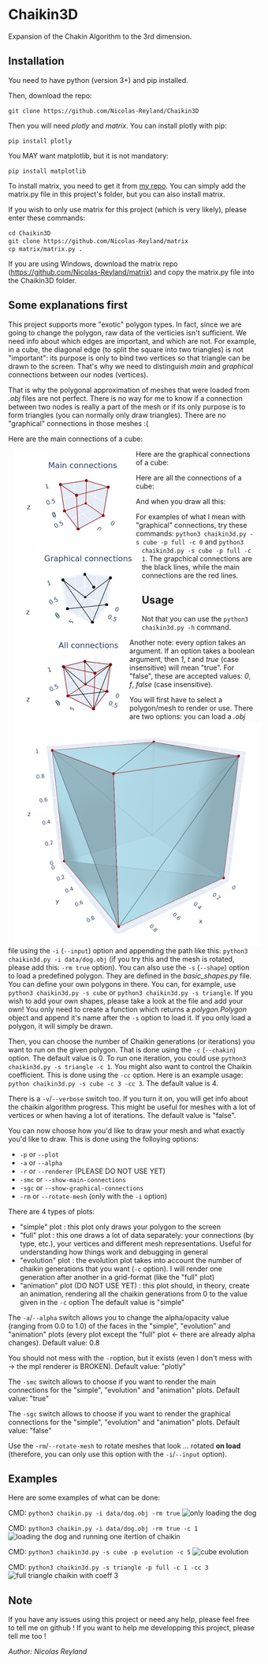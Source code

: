 # Chaikin3D
Expansion of the Chakin Algorithm to the 3rd dimension.

## Installation

You need to have python (version 3+) and pip installed.

Then, download the repo:
```
git clone https://github.com/Nicolas-Reyland/Chaikin3D
```

Then you will need *plotly* and *matrix*. You can install plotly with pip:
```
pip install plotly
```
You MAY want matplotlib, but it is not mandatory:
```
pip install matplotlib
```
To install matrix, you need to get it from [my repo](https://github.com/Nicolas-Reyland/matrix). You can simply add the matrix.py file in this project's folder, but you can also install matrix.

If you wish to only use matrix for this project (which is very likely), please enter these commands:
```
cd Chaikin3D
git clone https://github.com/Nicolas-Reyland/matrix
cp matrix/matrix.py .
```

If you are using Windows, download the matrix repo (https://github.com/Nicolas-Reyland/matrix) and copy the matrix.py file into the Chaikin3D folder.


## Some explanations first

This project supports more "exotic" polygon types. In fact, since we are going to change the polygon, raw data of the verticies isn't sufficient. We need info about which edges are important, and which are not. For example, in a cube, the diagonal edge (to split the square into two triangles) is not "important": its purpose is only to bind two vertices so that triangle can be drawn to the screen. That's why we need to distinguish *main* and *graphical* connections between our nodes (vertices).

That is why the polygonal approximation of meshes that were loaded from *.obj* files are not perfect. There is no way for me to know if a connection between two nodes is really a part of the mesh or if its only purpose is to form triangles (you can normally only draw triangles). There are no "graphical" connections in those meshes :(

Here are the main connections of a cube:

<img src="pics/cube-main-connections.png"
     alt="Cube main connections"
     style="float: left; margin-left: 10px;" />

Here are the graphical connections of a cube:

<img src="pics/cube-graphical-connections.png"
     alt="Cube graphical connections"
     style="float: left; margin-left: 10px;" />

Here are all the connections of a cube:

<img src="pics/cube-all-connections.png"
     alt="Cube all connections"
     style="float: left; margin-left: 10px;" />

And when you draw all this:

<img src="pics/simple-cube.png"
     alt="Simple cube rendering"
     style="float: left; margin-left: 10px;" />


For examples of what I mean with "graphical" connections, try these commands: ```python3 chaikin3d.py -s cube -p full -c 0``` and ```python3 chaikin3d.py -s cube -p full -c 1```. The grapchical connections are the black lines, while the main connections are the red lines.


## Usage
Not that you can use the ```python3 chaikin3d.py -h``` command.

Another note: every option takes an argument. If an option takes a boolean argument, then *1*, *t* and *true* (case insensitive) will mean "true". For "false", these are accepted values: *0*, *f*, *false* (case insensitive).

You will first have to select a polygon/mesh to render or use. There are two options: you can load a *.obj* file using the ```-i``` (```--input```) option and appending the path like this:
```python3 chaikin3d.py -i data/dog.obj``` (if you try this and the mesh is rotated, please add this: ```-rm true``` option).
You can also use the ```-s``` (```--shape```) option to load a predefined polygon. They are defined in the *basic_shapes.py* file. You can define your own polygons in there. You can, for example, use ```python3 chaikin3d.py -s cube``` or ```python3 chaikin3d.py -s triangle```. If you wish to add your own shapes, please take a look at the file and add your own! You only need to create a function which returns a *polygon.Polygon* object and append it's name after the ```-s``` option to load it.
If you only load a polygon, it will simply be drawn.


Then, you can choose the number of Chaikin generations (or iterations) you want to run on the given polygon. That is done using the ```-c``` (```--chakin```) option. The default value is 0. To run one iteration, you could use ```python3 chaikin3d.py -s triangle -c 1```.
You might also want to control the Chaikin coefficient. This is done using the ```-cc``` option.
Here is an example usage: ```python chaikin3d.py -s cube -c 3 -cc 3```. The default value is 4.

There is a ```-v```/```--verbose``` switch too. If you turn it on, you will get info about the chaikin algorithm progress. This might be useful for meshes with a lot of vertices or when having a lot of iterations. The default value is "false".

You can now choose how you'd like to draw your mesh and what exactly you'd like to draw. This is done using the folloying options:
 * ```-p``` or ```--plot```
 * ```-a``` or ```--alpha```
 * ```-r``` or ```--renderer``` (PLEASE DO NOT USE YET)
 * ```-smc``` or ```--show-main-connections```
 * ```-sgc``` or ```--show-graphical-connections```
 * ```-rm``` or ```--rotate-mesh``` (only with the ```-i``` option)

There are 4 types of plots:
 * "simple" plot : this plot only draws your polygon to the screen
 * "full" plot : this one draws a lot of data separately: your connections (by type, etc.), your vertices and different mesh representations. Useful for understanding how things work and debugging in general
 * "evolution" plot : the evolution plot takes into account the number of chaikin generations that you want (```-c``` option). I will render one generation after another in a grid-format (like the "full" plot)
 * "animation" plot (DO NOT USE YET) : this plot should, in theory, create an animation, rendering all the chaikin generations from 0 to the value given in the ```-c``` option
The default value is "simple"

The ```-a```/```--alpha``` switch allows you to change the alpha/opacity value (ranging from 0.0 to 1.0) of the faces in the "simple", "evolution" and "animation" plots (every plot except the "full" plot <- there are already alpha changes). Default value: 0.8

You should not mess with the ```-r```option, but it exists (even I don't mess with -> the mpl renderer is BROKEN). Default value: "plotly"

The ```-smc``` switch allows to choose if you want to render the main connections for the "simple", "evolution" and "animation" plots. Default value: "true"

The ```-sgc``` switch allows to choose if you want to render the graphical connections for the "simple", "evolution" and "animation" plots. Default value: "false"

Use the ```-rm```/```--rotate-mesh``` to rotate meshes that look ... rotated **on load** (therefore, you can only use this option with the ```-i```/```--input``` option).


## Examples

Here are some examples of what can be done:

CMD: ```python3 chaikin.py -i data/dog.obj -rm true```
![only loading the dog](pics/simple-dog.png)

CMD: ```python3 chaikin.py -i data/dog.obj -rm true -c 1```
![loading the dog and running one itertion of chaikin](pics/simple-dog-chaikin.png)

CMD: ```python3 chaikin3d.py -s cube -p evolution -c 5```
![cube evolution](pics/evolution-cube-chaikin.png)

CMD: ```python3 chaikin3d.py -s triangle -p full -c 1 -cc 3```
![full triangle chaikin with coeff 3](pics/full-triangle-chaikin-cc-3.png)


## Note
If you have any issues using this project or need any help, please feel free to tell me on github !
If you want to help me developping this project, please tell me too !



*Author: Nicolas Reyland*
